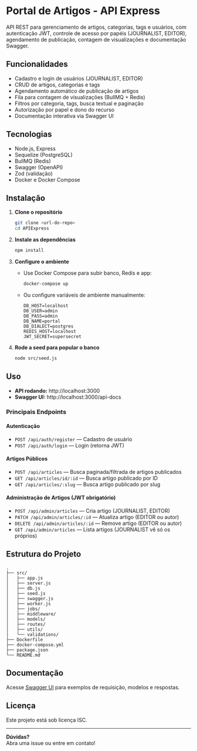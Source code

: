 # Portal de Artigos - API Express

API REST para gerenciamento de artigos, categorias, tags e usuários, com autenticação JWT, controle de acesso por papéis (JOURNALIST, EDITOR), agendamento de publicação, contagem de visualizações e documentação Swagger.

## Funcionalidades

- Cadastro e login de usuários (JOURNALIST, EDITOR)
- CRUD de artigos, categorias e tags
- Agendamento automático de publicação de artigos
- Fila para contagem de visualizações (BullMQ + Redis)
- Filtros por categoria, tags, busca textual e paginação
- Autorização por papel e dono do recurso
- Documentação interativa via Swagger UI

## Tecnologias

- Node.js, Express
- Sequelize (PostgreSQL)
- BullMQ (Redis)
- Swagger (OpenAPI)
- Zod (validação)
- Docker e Docker Compose

## Instalação

1. **Clone o repositório**

   ```sh
   git clone <url-do-repo>
   cd APIExpress
   ```

2. **Instale as dependências**

   ```sh
   npm install
   ```

3. **Configure o ambiente**

   - Use Docker Compose para subir banco, Redis e app:
     ```sh
     docker-compose up
     ```
   - Ou configure variáveis de ambiente manualmente:
     ```
     DB_HOST=localhost
     DB_USER=admin
     DB_PASS=admin
     DB_NAME=portal
     DB_DIALECT=postgres
     REDIS_HOST=localhost
     JWT_SECRET=supersecret
     ```

4. **Rode a seed para popular o banco**
   ```sh
   node src/seed.js
   ```

## Uso

- **API rodando:** http://localhost:3000
- **Swagger UI:** http://localhost:3000/api-docs

### Principais Endpoints

#### Autenticação

- `POST /api/auth/register` — Cadastro de usuário
- `POST /api/auth/login` — Login (retorna JWT)

#### Artigos Públicos

- `POST /api/articles` — Busca paginada/filtrada de artigos publicados
- `GET /api/articles/id/:id` — Busca artigo publicado por ID
- `GET /api/articles/:slug` — Busca artigo publicado por slug

#### Administração de Artigos (JWT obrigatório)

- `POST /api/admin/articles` — Cria artigo (JOURNALIST, EDITOR)
- `PATCH /api/admin/articles/:id` — Atualiza artigo (EDITOR ou autor)
- `DELETE /api/admin/articles/:id` — Remove artigo (EDITOR ou autor)
- `GET /api/admin/articles` — Lista artigos (JOURNALIST vê só os próprios)

## Estrutura do Projeto

```
.
├── src/
│   ├── app.js
│   ├── server.js
│   ├── db.js
│   ├── seed.js
│   ├── swagger.js
│   ├── worker.js
│   ├── jobs/
│   ├── middleware/
│   ├── models/
│   ├── routes/
│   ├── utils/
│   └── validations/
├── Dockerfile
├── docker-compose.yml
├── package.json
└── README.md
```

## Documentação

Acesse [Swagger UI](http://localhost:3000/api-docs) para exemplos de requisição, modelos e respostas.

## Licença

Este projeto está sob licença ISC.

---

**Dúvidas?**  
Abra uma issue ou entre em contato!
